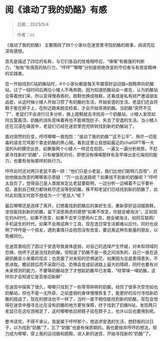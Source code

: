 # 阅《谁动了我的奶酪》有感

> 日期：2023/5/4
>
> 作者：cc

《谁动了我的奶酪》 主要围绕了四个小家伙在迷宫里寻找奶酪的故事，阅读完后深有感想。

首先是描述了四位的名称，与它们各自的性格相呼应，“嗅嗅”有极强的判断力，“匆匆”有很高的执行力，“哼哼”“唧唧”分别是拒绝改变的守旧者与有改变精神的实践者。

在一开始找到C站奶酪站时，4个小家伙都是每天早晨穿好运动服+跑鞋奔向奶酪站，过了一段时间后两位小矮人不再奔跑，因为知道奶酪站会一直在，认为奶酪站会等着他们来，所以变得慢吞吞的，跑鞋也换成拖鞋，还看成是私有财产邀请朋友品尝，从这时候小矮人开始习惯了有奶酪的生活，开始安逸的生活。老鼠们还会将鞋子套在脖子上，在附近跑来跑去检查，才会开始享用奶酪。当奶酪“突然不见了”，老鼠们不会进行过多分析，换上跑鞋就去寻找另一个奶酪站，小矮人发现如同五雷轰顶，奶酪的消失意味着再也不能填饱肚子、失去了安逸的生活。当小矮人还在沉浸在痛苦中，老鼠们已经在迷宫里兜兜转转找到新的奶酪站了。

面对突然的巨变，哼哼唧唧一直抱怨：“谁动了我的奶酪”“这不公平”，用尽一切恶毒的语言咒骂那个拿走奶酪的黑心贼。看到这里让我想起最近的chatGPT等一大波的Ai的横空出世，如果像两个小矮人一样还在抱怨，一遍又一遍分析局势，不赶紧寻找新的“奶酪”，只有被饿死的份。即使没有嗅嗅那样有及早嗅出变化端倪的能力，也要有匆匆那样的执行力。

哼哼此时还对两只老鼠不屑一顾：“他们只是小老鼠，我们比他们聪明几百倍”，对劝他做出改变的唧唧表示质疑：“万一出去迷路呢？如果找不到新的奶酪呢？”哼哼太自负了，觉得自己是人类就肯定比老鼠要聪明，一边分析一边喊着不公平要补偿，直到自己精力都快耗尽还没等到奶酪，殊不知老鼠们已经找到新的奶酪了，此时此刻我又何尝不想成为一个“老鼠人”呢？

最后唧唧还是选择了离开，幻想着找到奶酪后的美好生活，重新穿好运动服跑鞋，坚信能找到新的奶酪，留下深思熟虑的感想“如果不改变，你就会被淘汰”。正如现在的Ai时代，如果不改变，如果不去学习使用Ai工具，就会被淘汰，如同互联网/手机诞生的时代，如果不会用这两个工具，现在连日常生活都难以应付。同时也说明了哼哼是一个损友，遇到事情只会抱怨没有改变，要远离这种负能量的朋友，以免被同化。

在迷宫里经历了因过于安逸导致身体虚弱，对自己的选择产生怀疑，对未知领域的恐惧，他终于还是没找到奶酪，但知道了奶酪不是一夜之间消失的，自己一直在逃避奶酪变小发霉的现实；也克服了对未知的恐惧迷茫。如果因为总是患得患失，不思进取，瞻前顾后而不采取行动，恐惧会变成前进路上最大的障碍，同时也要有对未来预测的能力，不要等奶酪站空了才想起奶酪早已发霉，“经常嗅一嗅奶酪，这样你才会知道它是否依旧新鲜”

在迷宫中探索了很久，唧唧只找到了一些零零碎碎的奶酪，经历了很多次空空如也奶酪站，但也不是一无所获，之前虚弱的身体慢慢恢复了，能更好的应付寻找新奶酪的挑战了，现在的想法也不一样了，当时一直不相信能找到新的奶酪，现在会觉得在迷宫中搜寻总比在没有奶酪的地方更有保障，终于找到了奶酪N站，发现两只老鼠已在这吃饱喝足了，这时唧唧依旧把鞋子挂在脖子上，也许以后也要用到呢。

整书读完，不得不承认，我是属于哼哼那个，想追求安逸的生活，想舒服的过日子，以为找到“奶酪”了，忘了“奶酪”也是有保质期的。我也要抛弃哼哼的想法，努力成为唧唧，穿上我的运动服和跑鞋，进入新的迷宫，开始寻找新的“奶酪”了。